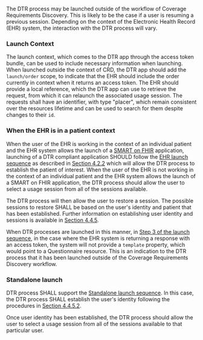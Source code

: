 The DTR process may be launched outside of the workflow of Coverage Requirements Discovery. This is likely to be the case if a user is resuming a previous session. Depending on the context of the Electronic Health Record (EHR) system, the interaction with the DTR process will vary.

### Launch Context
The launch context, which comes to the DTR app through the access token bundle, can be used to include necessary information when launching.  When launched outside the context of CRD, the DTR app should add the `launch/order` scope, to indicate that the EHR should include the order currently in context when it returns an access token.  The EHR should provide a local reference, which the DTR app can use to retrieve the request, from which it can relaunch the associated usage session.  The requests shall have an identifier, with type "placer", which remain consistent over the resources lifetime and can be used to search for them despite changes to their `id`.  

### When the EHR is in a patient context
When the user of the EHR is working in the context of an individual patient and the EHR system allows the launch of a [SMART on FHIR](http://hl7.org/fhir/smart-app-launch) application, launching of a DTR compliant application SHOULD follow the [EHR launch sequence](http://hl7.org/fhir/smart-app-launch/#ehr-launch-sequence) as described in [Section 4.2.2](specification__cds_hooks.html#establish-patient-context) which will allow the DTR process to establish the patient of interest. When the user of the EHR is not working in the context of an individual patient and the EHR system allows the launch of a SMART on FHIR application, the DTR process should allow the user to select a usage session from all of the sessions available.

The DTR process will then allow the user to restore a session. The possible sessions to restore SHALL be based on the user's identity and patient that has been established. Further information on establishing user identity and sessions is available in [Section 4.4.5](specification__behaviors__persisting_application_state.html).

When DTR processes are launched in this manner, in [Step 3 of the launch sequence](http://hl7.org/fhir/smart-app-launch/#step-3-app-exchanges-authorization-code-for-access-token), in the case where the EHR system is returning a response with an access token, the system will not provide a `template` property, which would point to a Questionnaire resource. This is an indication to the DTR process that it has been launched outside of the Coverage Requirements Discovery workflow.

### Standalone launch
DTR process SHALL support the [Standalone launch sequence](http://hl7.org/fhir/smart%2Dapp%2Dlaunch/#standalone-launch-sequence). In this case, the DTR process SHALL establish the user's identity following the procedures in [Section 4.4.5.2](specification__behaviors__persisting_application_state.html#requesting-user-identity).

Once user identity has been established, the DTR process should allow the user to select a usage session from all of the sessions available to that particular user.